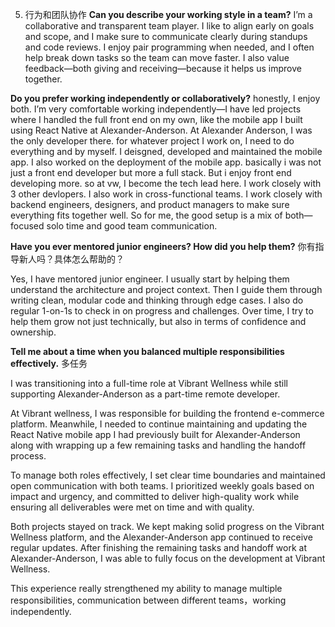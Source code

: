 5. 行为和团队协作
**Can you describe your working style in a team?**
I’m a collaborative and transparent team player. I like to align early on goals and scope, and I make sure to communicate clearly during standups and code reviews. I enjoy pair programming when needed, and I often help break down tasks so the team can move faster. I also value feedback—both giving and receiving—because it helps us improve together.


**Do you prefer working independently or collaboratively?**
honestly, I enjoy both. I’m very comfortable working independently—I have led projects where I handled the full front end on my own, like the mobile app I built using React Native at Alexander-Anderson. At Alexander Anderson, I was the only developer there. for whatever project I work on, I need to do everything and by myself. I deisgned, developed and maintained the mobile app. I also worked on the deployment of the mobile app. basically i was not just a front end developer but more a full stack. But i enjoy front end developing more. so at vw, I become the tech lead here. I work closely with 3 other devlopers. I also work in cross-functional teams. I work closely with backend engineers, designers, and product managers to make sure everything fits together well. So for me, the good setup is a mix of both—focused solo time and good team communication.

**Have you ever mentored junior engineers? How did you help them?**
你有指导新人吗？具体怎么帮助的？

Yes, I have mentored junior engineer. I usually start by helping them understand the architecture and project context. Then I guide them through writing clean, modular code and thinking through edge cases. I also do regular 1-on-1s to check in on progress and challenges. Over time, I try to help them grow not just technically, but also in terms of confidence and ownership.


**Tell me about a time when you balanced multiple responsibilities effectively.**
多任务

I was transitioning into a full-time role at Vibrant Wellness while still supporting Alexander-Anderson as a part-time remote developer.

At Vibrant wellness, I was responsible for building the frontend e-commerce platform. Meanwhile, I needed to continue maintaining and updating the React Native mobile app I had previously built for Alexander-Anderson along with wrapping up a few remaining tasks and handling the handoff process.

To manage both roles effectively, I set clear time boundaries and maintained open communication with both teams. I prioritized weekly goals based on impact and urgency, and committed to deliver high-quality work while ensuring all deliverables were met on time and with quality.

Both projects stayed on track. We kept making solid progress on the Vibrant Wellness platform, and the Alexander-Anderson app continued to receive regular updates. After finishing the remaining tasks and handoff work at Alexander-Anderson, I was able to fully focus on the development at Vibrant Wellness. 

This experience really strengthened my ability to manage multiple responsibilities, communication between different teams，working independently.